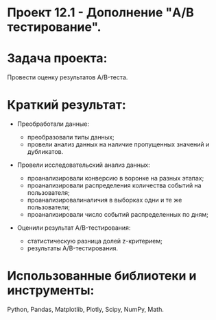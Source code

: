 # Проект 12.1 - Дополнение "A/B тестирование".
# Задача проекта:
Провести оценку результатов A/B-теста.

# Краткий результат:
* Преобработали данные:
   * преобразовали типы данных;
   * провели анализ данных на наличие пропущенных значений и дубликатов.
* Провели исследовательский анализ данных:

   * проанализировали конверсию в воронке на разных этапах;
   * проанализировали распределения количества событий на пользователя;
   * проанализировалиналичия в выборках одни и те же пользователи;
   * проанализировали число событий распределенных по дням;
* Оценили результат A/B-тестирования:

   * статистическую разница долей z-критерием;
   * результаты A/B-тестирования.

# Использованные библиотеки и инструменты:
Python, Pandas, Matplotlib, Plotly, Scipy, NumPy, Math.
